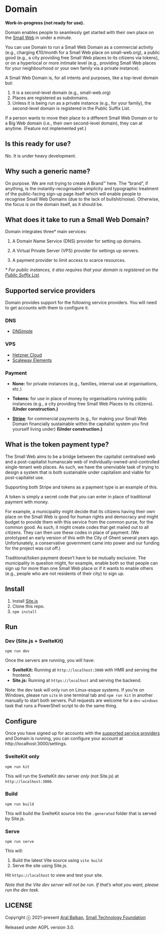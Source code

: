 # Domain

__Work-in-progress (not ready for use).__

Domain enables people to seamlessly get started with their own place on the [Small Web](https://small-tech.org/research-and-development) in under a minute.

You can use Domain to run a Small Web Domain as a commercial activity (e.g., charging €10/month for a Small Web place on small-web.org), a public good (e.g., a city providing free Small Web places to its citizens via tokens), or on a hyperlocal or more intimate level (e.g., providing Small Web places for your neighbourhood or your own family via a private instance).

A Small Web Domain is, for all intents and purposes, like a top-level domain but:

  1. It is a second-level domain (e.g., small-web.org)
  2. Places are registered as subdomains.
  3. Unless it is being run as a private instance (e.g., for your family), the second-level domain is registered in the Public Suffix List.

If a person wants to move their place to a different Small Web Domain or to a Big Web domain (i.e., their own second-level domain), they can at anytime. (Feature not implemented yet.)

## Is this ready for use?

No. It is under heavy development.

## Why such a generic name?

On purpose. We are not trying to create A Brand™ here. The “brand”, if anything, is the instantly-recognisable simplicity and typographic treatment of the public-facing sign-up page itself which will enable people to recognise Small Web Domains (due to the lack of bullshit/noise). Otherwise, the focus is on the domain itself, as it should be.

## What does it take to run a Small Web Domain?

Domain integrates three* main services:

1. A Domain Name Service (DNS) provider for setting up domains.

2. A Virtual Private Server (VPS) provider for settings up servers.

3. A payment provider to limit access to scarce resources.

_\* For public instances, it also requires that your domain is registered on the [Public Suffix List](https://publicsuffix.org/)._

## Supported service providers

Domain provides support for the following service providers. You will need to get accounts with them to configure it.

### DNS

  - [DNSimple](https://dnsimple.com)

### VPS

  - [Hetzner Cloud](https://www.hetzner.com/cloud)
  - [Scaleway Elements](https://www.scaleway.com/elements/)

### Payment

  - __None:__ for private instances (e.g., families, internal use at organisations, etc.)

  - __Tokens:__ for use in place of money by organisations running public instances (e.g., a city providing free Small Web Places to its citizens). __(Under construction.)__

  - __[Stripe](https://stripe.com)__: for commercial payments (e.g., for making your Small Web Domain financially sustainable within the capitalist system you find yourself living under) __(Under construction.)__

## What is the token payment type?

The Small Web aims to be a bridge between the capitalist centralised web and a post-capitalist humanscale web of individually-owned-and-controlled single-tenant web places. As such, we have the unenviable task of trying to design a system that is both sustainable under capitalism and viable for post-capitalist use.

Supporting both Stripe and tokens as a payment type is an example of this.

A token is simply a secret code that you can enter in place of traditional payment with money.

For example, a municipality might decide that its citizens having their own place on the Small Web is good for human rights and democracy and might budget to provide them with this service from the common purse, for the common good. As such, it might create codes that get mailed out to all citizens. They can then use these codes in place of payment. (We prototyped an early version of this with the City of Ghent several years ago. Unfortunately, a conservative government came into power and our funding for the project was cut off.)

Traditional/token payment doesn’t have to be mutually exclusive. The municipality in question might, for example, enable both so that people can sign up for more than one Small Web place or if it wants to enable others (e.g., people who are not residents of their city) to sign up.

## Install

1. Install [Site.js](https://sitejs.org)
2. Clone this repo.
3. `npm install`

## Run

### Dev (Site.js + SvelteKit)

```shell
npm run dev
```

Once the servers are running, you will have:

  - __SvelteKit:__ Running at `http://localhost:3000` with HMR and serving the frontend.
  - __Site.js:__ Running at `https://localhost` and serving the backend.

Note: the dev task will only run on Linux-esque systems. If you’re on Windows, please run `site` in one terminal tab and `npm run kit` in another manually to start both servers. Pull requests are welcome for a `dev-windows` task that runs a PowerShell script to do the same thing.

## Configure

Once you have signed up for accounts with the [supported service providers](#supported-service-providers) and Domain is running, you can configure your account at http://localhost:3000/settings.


### SvelteKit only

```shell
npm run kit
```

This will run the SvelteKit dev server _only_ (not Site.js) at `http://localhost:3000`.

### Build

```shell
npm run build
```

This will build the SvelteKit source into the `.generated` folder that is served by Site.js.

### Serve

```shell
npm run serve
```

This will:

1. Build the latest Vite source using `vite build`
2. Serve the site using Site.js.

Hit `https://localhost` to view and test your site.

_Note that the Vite dev server will not be run. If that’s what you want, please run the dev task._

## LICENSE

Copyright ⓒ 2021-present [Aral Balkan](https://ar.al), [Small Technology Foundation](https://small-tech.org)

Released under AGPL version 3.0.
